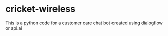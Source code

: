 # cricket-wireless
This is a python code for a customer care chat bot created using dialogflow or api.ai 
